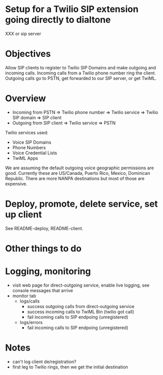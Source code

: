 # Setup for a Twilio SIP extension going directly to dialtone
XXX or sip server

# Objectives

Allow SIP clients to register to Twilio SIP Domains and make outgoing and incoming calls. Incoming calls from a Twilio phone number ring the client. Outgoing calls go to PSTN, get forwarded to our SIP server, or get TwiML.

# Overview

- Incoming from PSTN => Twilio phone number => Twilio service => Twilio SIP domain => SIP client
- Outgoing from SIP client => Twilio service => PSTN

Twilio services used:
- Voice SIP Domains
- Phone Numbers
- Voice Credential Lists
- TwiML Apps

We are assuming the default outgoing voice geographic permissions are good. Currently these are US/Canada, Puerto Rico, Mexico, Dominican Republic. There are more NANPA destinations but most of those are expensive.

# Deploy, promote, delete service, set up client

See README-deploy, README-client.

# Other things to do

# Logging, monitoring

- visit web page for direct-outgoing service, enable live logging, see console messages that arrive
- monitor tab
    - logs/calls
        - success outgoing calls from direct-outgoing service
        - success incoming calls to TwiML Bin (twilio got call)
        - fail incoming calls to SIP endpoing (unregistered)
    - logs/errors
        - fail incoming calls to SIP endpoing (unregistered)

# Notes

- can't log client de/registration?
- first leg to Twilio rings, then we get the initial destination
